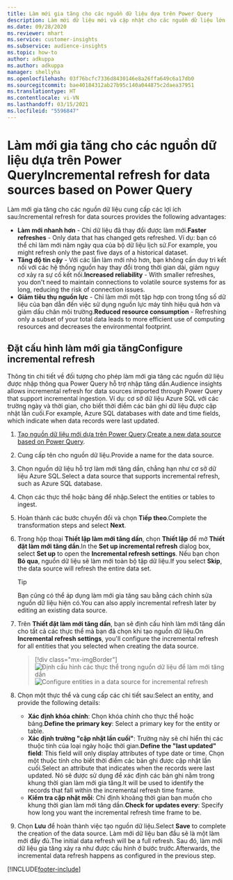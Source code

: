 ```yaml
---
title: Làm mới gia tăng cho các nguồn dữ liệu dựa trên Power Query
description: Làm mới dữ liệu mới và cập nhật cho các nguồn dữ liệu lớn dựa trên Power Query.
ms.date: 09/28/2020
ms.reviewer: mhart
ms.service: customer-insights
ms.subservice: audience-insights
ms.topic: how-to
author: adkuppa
ms.author: adkuppa
manager: shellyha
ms.openlocfilehash: 03f76bcfc7336d8430146e8a26ffa649c6a17db0
ms.sourcegitcommit: bae40184312ab27b95c140a044875c2daea37951
ms.translationtype: HT
ms.contentlocale: vi-VN
ms.lasthandoff: 03/15/2021
ms.locfileid: "5596847"
---
```

# <a name="incremental-refresh-for-data-sources-based-on-power-query"></a><span data-ttu-id="709c7-103">Làm mới gia tăng cho các nguồn dữ liệu dựa trên Power Query</span><span class="sxs-lookup"><span data-stu-id="709c7-103">Incremental refresh for data sources based on Power Query</span></span>

<span data-ttu-id="709c7-104">Làm mới gia tăng cho các nguồn dữ liệu cung cấp các lợi ích sau:</span><span class="sxs-lookup"><span data-stu-id="709c7-104">Incremental refresh for data sources provides the following advantages:</span></span>

- <span data-ttu-id="709c7-105">**Làm mới nhanh hơn** - Chỉ dữ liệu đã thay đổi được làm mới.</span><span class="sxs-lookup"><span data-stu-id="709c7-105">**Faster refreshes** - Only data that has changed gets refreshed.</span></span> <span data-ttu-id="709c7-106">Ví dụ: bạn có thể chỉ làm mới năm ngày qua của bộ dữ liệu lịch sử.</span><span class="sxs-lookup"><span data-stu-id="709c7-106">For example, you might refresh only the past five days of a historical dataset.</span></span>
- <span data-ttu-id="709c7-107">**Tăng độ tin cậy** - Với các lần làm mới nhỏ hơn, bạn không cần duy trì kết nối với các hệ thống nguồn hay thay đổi trong thời gian dài, giảm nguy cơ xảy ra sự cố kết nối.</span><span class="sxs-lookup"><span data-stu-id="709c7-107">**Increased reliability** - With smaller refreshes, you don't need to maintain connections to volatile source systems for as long, reducing the risk of connection issues.</span></span>
- <span data-ttu-id="709c7-108">**Giảm tiêu thụ nguồn lực** - Chỉ làm mới một tập hợp con trong tổng số dữ liệu của bạn dẫn đến việc sử dụng nguồn lực máy tính hiệu quả hơn và giảm dấu chân môi trường.</span><span class="sxs-lookup"><span data-stu-id="709c7-108">**Reduced resource consumption** - Refreshing only a subset of your total data leads to more efficient use of computing resources and decreases the environmental footprint.</span></span>

## <a name="configure-incremental-refresh"></a><span data-ttu-id="709c7-109">Đặt cấu hình làm mới gia tăng</span><span class="sxs-lookup"><span data-stu-id="709c7-109">Configure incremental refresh</span></span>

<span data-ttu-id="709c7-110">Thông tin chi tiết về đối tượng cho phép làm mới gia tăng các nguồn dữ liệu được nhập thông qua Power Query hỗ trợ nhập tăng dần.</span><span class="sxs-lookup"><span data-stu-id="709c7-110">Audience insights allows incremental refresh for data sources imported through Power Query that support incremental ingestion.</span></span> <span data-ttu-id="709c7-111">Ví dụ: cơ sở dữ liệu Azure SQL với các trường ngày và thời gian, cho biết thời điểm các bản ghi dữ liệu được cập nhật lần cuối.</span><span class="sxs-lookup"><span data-stu-id="709c7-111">For example, Azure SQL databases with date and time fields, which indicate when data records were last updated.</span></span>

1. <span data-ttu-id="709c7-112">[Tạo nguồn dữ liệu mới dựa trên Power Query](connect-power-query.md).</span><span class="sxs-lookup"><span data-stu-id="709c7-112">[Create a new data source based on Power Query](connect-power-query.md).</span></span>

1. <span data-ttu-id="709c7-113">Cung cấp tên cho nguồn dữ liệu.</span><span class="sxs-lookup"><span data-stu-id="709c7-113">Provide a name for the data source.</span></span>

1. <span data-ttu-id="709c7-114">Chọn nguồn dữ liệu hỗ trợ làm mới tăng dần, chẳng hạn như cơ sở dữ liệu Azure SQL.</span><span class="sxs-lookup"><span data-stu-id="709c7-114">Select a data source that supports incremental refresh, such as Azure SQL database.</span></span>

1. <span data-ttu-id="709c7-115">Chọn các thực thể hoặc bảng để nhập.</span><span class="sxs-lookup"><span data-stu-id="709c7-115">Select the entities or tables to ingest.</span></span>

1. <span data-ttu-id="709c7-116">Hoàn thành các bước chuyển đổi và chọn **Tiếp theo**.</span><span class="sxs-lookup"><span data-stu-id="709c7-116">Complete the transformation steps and select **Next**.</span></span>

1. <span data-ttu-id="709c7-117">Trong hộp thoại **Thiết lập làm mới tăng dần**, chọn **Thiết lập** để mở **Thiết đặt làm mới tăng dần**.</span><span class="sxs-lookup"><span data-stu-id="709c7-117">In the **Set up incremental refresh** dialog box, select **Set up** to open the **Incremental refresh settings**.</span></span> <span data-ttu-id="709c7-118">Nếu bạn chọn **Bỏ qua**, nguồn dữ liệu sẽ làm mới toàn bộ tập dữ liệu.</span><span class="sxs-lookup"><span data-stu-id="709c7-118">If you select **Skip**, the data source will refresh the entire data set.</span></span>
   > [!TIP]
   > <span data-ttu-id="709c7-119">Bạn cũng có thể áp dụng làm mới gia tăng sau bằng cách chỉnh sửa nguồn dữ liệu hiện có.</span><span class="sxs-lookup"><span data-stu-id="709c7-119">You can also apply incremental refresh later by editing an existing data source.</span></span>

1. <span data-ttu-id="709c7-120">Trên **Thiết đặt làm mới tăng dần**, bạn sẽ định cấu hình làm mới tăng dần cho tất cả các thực thể mà bạn đã chọn khi tạo nguồn dữ liệu.</span><span class="sxs-lookup"><span data-stu-id="709c7-120">On **Incremental refresh settings**, you'll configure the incremental refresh for all entities that you selected when creating the data source.</span></span>

   > [!div class="mx-imgBorder"]
   > <span data-ttu-id="709c7-121">![Định cấu hình các thực thể trong nguồn dữ liệu để làm mới tăng dần](media/incremental-refresh-settings.png "Định cấu hình các thực thể trong nguồn dữ liệu để làm mới tăng dần")</span><span class="sxs-lookup"><span data-stu-id="709c7-121">![Configure entities in a data source for incremental refresh](media/incremental-refresh-settings.png "Configure entities in a data source for incremental refresh")</span></span>

1. <span data-ttu-id="709c7-122">Chọn một thực thể và cung cấp các chi tiết sau:</span><span class="sxs-lookup"><span data-stu-id="709c7-122">Select an entity, and provide the following details:</span></span>

   - <span data-ttu-id="709c7-123">**Xác định khóa chính**: Chọn khóa chính cho thực thể hoặc bảng.</span><span class="sxs-lookup"><span data-stu-id="709c7-123">**Define the primary key**: Select a primary key for the entity or table.</span></span>
   - <span data-ttu-id="709c7-124">**Xác định trường "cập nhật lần cuối"**: Trường này sẽ chỉ hiển thị các thuộc tính của loại ngày hoặc thời gian.</span><span class="sxs-lookup"><span data-stu-id="709c7-124">**Define the "last updated" field**: This field will only display attributes of type date or time.</span></span> <span data-ttu-id="709c7-125">Chọn một thuộc tính cho biết thời điểm các bản ghi được cập nhật lần cuối.</span><span class="sxs-lookup"><span data-stu-id="709c7-125">Select an attribute that indicates when the records were last updated.</span></span> <span data-ttu-id="709c7-126">Nó sẽ được sử dụng để xác định các bản ghi nằm trong khung thời gian làm mới gia tăng.</span><span class="sxs-lookup"><span data-stu-id="709c7-126">It will be used to identify the records that fall within the incremental refresh time frame.</span></span>
   - <span data-ttu-id="709c7-127">**Kiểm tra cập nhật mỗi**: Chỉ định khoảng thời gian bạn muốn cho khung thời gian làm mới tăng dần.</span><span class="sxs-lookup"><span data-stu-id="709c7-127">**Check for updates every**: Specify how long you want the incremental refresh time frame to be.</span></span>

1. <span data-ttu-id="709c7-128">Chọn **Lưu** để hoàn thành việc tạo nguồn dữ liệu.</span><span class="sxs-lookup"><span data-stu-id="709c7-128">Select **Save** to complete the creation of the data source.</span></span> <span data-ttu-id="709c7-129">Làm mới dữ liệu ban đầu sẽ là một làm mới đầy đủ.</span><span class="sxs-lookup"><span data-stu-id="709c7-129">The initial data refresh will be a full refresh.</span></span> <span data-ttu-id="709c7-130">Sau đó, làm mới dữ liệu gia tăng xảy ra như được cấu hình ở bước trước.</span><span class="sxs-lookup"><span data-stu-id="709c7-130">Afterwards, the incremental data refresh happens as configured in the previous step.</span></span>


[!INCLUDE[footer-include](../includes/footer-banner.md)]